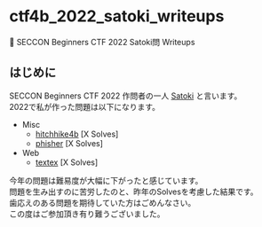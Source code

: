 # ctf4b_2022_satoki_writeups
🔰 SECCON Beginners CTF 2022 Satoki問 Writeups

## はじめに
SECCON Beginners CTF 2022 作問者の一人 [Satoki](https://twitter.com/satoki00) と言います。  
2022で私が作った問題は以下になります。  

- Misc
  - [hitchhike4b](misc/hitchhike4b) [X Solves]  
  - [phisher](misc/phisher) [X Solves]  
- Web
  - [textex](web/textex) [X Solves]  

今年の問題は難易度が大幅に下がったと感じています。  
問題を生み出すのに苦労したのと、昨年のSolvesを考慮した結果です。  
歯応えのある問題を期待していた方はごめんなさい。  
この度はご参加頂き有り難うございました。  